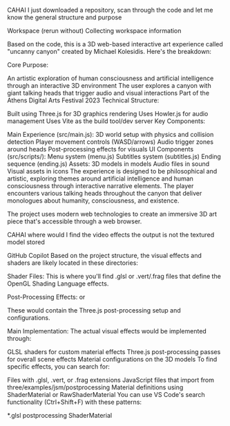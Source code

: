 CAHAI
I just downloaded a repository, scan through the code and let me know the general structure and purpose

Workspace
(rerun without)
Collecting workspace information

Based on the code, this is a 3D web-based interactive art experience called "uncanny canyon" created by Michael Kolesidis. Here's the breakdown:

Core Purpose:

An artistic exploration of human consciousness and artificial intelligence through an interactive 3D environment
The user explores a canyon with giant talking heads that trigger audio and visual interactions
Part of the Athens Digital Arts Festival 2023
Technical Structure:

Built using Three.js for 3D graphics rendering
Uses Howler.js for audio management
Uses Vite as the build tool/dev server
Key Components:

Main Experience (src/main.js):
3D world setup with physics and collision detection
Player movement controls (WASD/arrows)
Audio trigger zones around heads
Post-processing effects for visuals
UI Components (src/scripts/):
Menu system (menu.js)
Subtitles system (subtitles.js)
Ending sequence (ending.js)
Assets:
3D models in models
Audio files in sound
Visual assets in icons
The experience is designed to be philosophical and artistic, exploring themes around artificial intelligence and human consciousness through interactive narrative elements. The player encounters various talking heads throughout the canyon that deliver monologues about humanity, consciousness, and existence.

The project uses modern web technologies to create an immersive 3D art piece that's accessible through a web browser.

CAHAI
where would I find the video effects the output is not the textured model stored

GitHub Copilot
Based on the project structure, the visual effects and shaders are likely located in these directories:

Shader Files:
This is where you'll find .glsl or .vert/.frag files that define the OpenGL Shading Language effects.

Post-Processing Effects:
or

These would contain the Three.js post-processing setup and configurations.

Main Implementation:
The actual visual effects would be implemented through:

GLSL shaders for custom material effects
Three.js post-processing passes for overall scene effects
Material configurations on the 3D models
To find specific effects, you can search for:

Files with .glsl, .vert, or .frag extensions
JavaScript files that import from three/examples/jsm/postprocessing
Material definitions using ShaderMaterial or RawShaderMaterial
You can use VS Code's search functionality (Ctrl+Shift+F) with these patterns:

\*.glsl
postprocessing
ShaderMaterial
